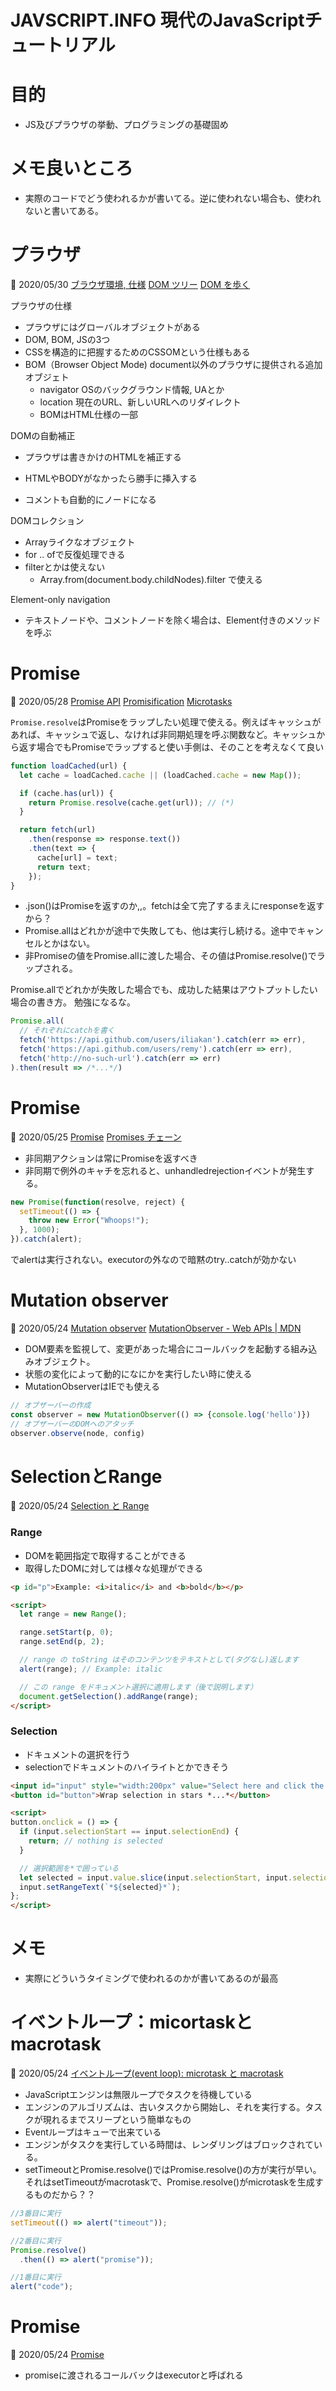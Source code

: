 # JAVSCRIPT.INFO 現代のJavaScriptチュートリアル

# 目的
- JS及びプラウザの挙動、プログラミングの基礎固め

# メモ良いところ
- 実際のコードでどう使われるかが書いてる。逆に使われない場合も、使われないと書いてある。

# プラウザ
📅 2020/05/30
[ブラウザ環境, 仕様](https://ja.javascript.info/browser-environment)
[DOM ツリー](https://ja.javascript.info/dom-nodes)
[DOM を歩く](https://ja.javascript.info/dom-navigation)

プラウザの仕様
- プラウザにはグローバルオブジェクトがある
- DOM, BOM, JSの3つ
- CSSを構造的に把握するためのCSSOMという仕様もある
- BOM（Browser Object Mode) document以外のプラウザに提供される追加オブジェト
  - navigator OSのバックグラウンド情報, UAとか
  - location 現在のURL、新しいURLへのリダイレクト
  - BOMはHTML仕様の一部

DOMの自動補正
- プラウザは書きかけのHTMLを補正する
- HTMLやBODYがなかったら勝手に挿入する

- コメントも自動的にノードになる

DOMコレクション
- Arrayライクなオブジェクト
- for .. ofで反復処理できる
- filterとかは使えない
  - Array.from(document.body.childNodes).filter で使える

Element-only navigation
- テキストノードや、コメントノードを除く場合は、Element付きのメソッドを呼ぶ

# Promise
📅 2020/05/28
[Promise API](https://ja.javascript.info/promise-api)
[Promisification](https://ja.javascript.info/promisify)
[Microtasks](https://ja.javascript.info/microtask-queue)

`Promise.resolve`はPromiseをラップしたい処理で使える。例えばキャッシュがあれば、キャッシュで返し、なければ非同期処理を呼ぶ関数など。キャッシュから返す場合でもPromiseでラップすると使い手側は、そのことを考えなくて良い


```js
function loadCached(url) {
  let cache = loadCached.cache || (loadCached.cache = new Map());

  if (cache.has(url)) {
    return Promise.resolve(cache.get(url)); // (*)
  }

  return fetch(url)
    .then(response => response.text())
    .then(text => {
      cache[url] = text;
      return text;
    });
}
```

- .json()はPromiseを返すのか,,。fetchは全て完了するまえにresponseを返すから？
- Promise.allはどれかが途中で失敗しても、他は実行し続ける。途中でキャンセルとかはない。
- 非Promiseの値をPromise.allに渡した場合、その値はPromise.resolve()でラップされる。

Promise.allでどれかが失敗した場合でも、成功した結果はアウトプットしたい場合の書き方。
勉強になるな。

```js
Promise.all(
  // それぞれにcatchを書く
  fetch('https://api.github.com/users/iliakan').catch(err => err),
  fetch('https://api.github.com/users/remy').catch(err => err),
  fetch('http://no-such-url').catch(err => err)
).then(result => /*...*/)
```

# Promise
📅 2020/05/25
[Promise](https://ja.javascript.info/promise-basics)
[Promises チェーン](https://ja.javascript.info/promise-chaining)

- 非同期アクションは常にPromiseを返すべき
- 非同期で例外のキャチを忘れると、unhandledrejectionイベントが発生する。

```js
new Promise(function(resolve, reject) {
  setTimeout(() => {
    throw new Error("Whoops!");
  }, 1000);
}).catch(alert);
```

でalertは実行されない。executorの外なので暗黙のtry..catchが効かない

# Mutation observer
📅 2020/05/24
[Mutation observer](https://ja.javascript.info/mutation-observer)
[MutationObserver - Web APIs | MDN](https://developer.mozilla.org/en-US/docs/Web/API/MutationObserver)

- DOM要素を監視して、変更があった場合にコールバックを起動する組み込みオブジェクト。
- 状態の変化によって動的になにかを実行したい時に使える
- MutationObserverはIEでも使える

```js
// オブザーバーの作成
const observer = new MutationObserver(() => {console.log('hello')})
// オブザーバーのDOMヘのアタッチ
observer.observe(node, config)
```

# SelectionとRange
📅 2020/05/24
[Selection と Range](https://ja.javascript.info/selection-range)

### Range
- DOMを範囲指定で取得することができる
- 取得したDOMに対しては様々な処理ができる

```html
<p id="p">Example: <i>italic</i> and <b>bold</b></p>

<script>
  let range = new Range();

  range.setStart(p, 0);
  range.setEnd(p, 2);

  // range の toString はそのコンテンツをテキストとして(タグなし)返します
  alert(range); // Example: italic

  // この range をドキュメント選択に適用します（後で説明します）
  document.getSelection().addRange(range);
</script>
```

### Selection

- ドキュメントの選択を行う
- selectionでドキュメントのハイライトとかできそう

```html
<input id="input" style="width:200px" value="Select here and click the button">
<button id="button">Wrap selection in stars *...*</button>

<script>
button.onclick = () => {
  if (input.selectionStart == input.selectionEnd) {
    return; // nothing is selected
  }

  // 選択範囲を*で囲っている
  let selected = input.value.slice(input.selectionStart, input.selectionEnd);
  input.setRangeText(`*${selected}*`);
};
</script>
```


# メモ
- 実際にどういうタイミングで使われるのかが書いてあるのが最高

# イベントループ：micortaskとmacrotask
📅 2020/05/24
[イベントループ(event loop): microtask と macrotask](https://ja.javascript.info/event-loop)

- JavaScriptエンジンは無限ループでタスクを待機している
- エンジンのアルゴリズムは、古いタスクから開始し、それを実行する。タスクが現れるまでスリープという簡単なもの
- Eventループはキューで出来ている
- エンジンがタスクを実行している時間は、レンダリングはブロックされている。
- setTimeoutとPromise.resolve()ではPromise.resolve()の方が実行が早い。それはsetTimeoutがmacrotaskで、Promise.resolve()がmicrotaskを生成するものだから？？

```js
//3番目に実行
setTimeout(() => alert("timeout"));

//2番目に実行
Promise.resolve()
  .then(() => alert("promise"));

//1番目に実行
alert("code");
```

# Promise
📅 2020/05/24
[Promise](https://ja.javascript.info/promise-basics)

- promiseに渡されるコールバックはexecutorと呼ばれる